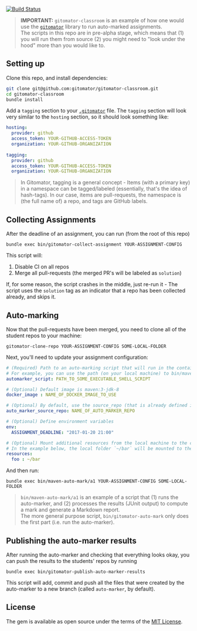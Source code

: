 

[![Build Status](https://travis-ci.org/gitomator/gitomator-classroom.svg?branch=master)](https://travis-ci.org/gitomator/gitomator-classroom)


 > **IMPORTANT:** `gitomator-classroom` is an example of how one would use the [`gitomator`](https://gitomator.github.io) library to run auto-marked assignments.      
 > The scripts in this repo are in pre-alpha stage, which means that (1) you will run them from source (2) you might need to "look under the hood" more than you would like to.



## Setting up


Clone this repo, and install dependencies:

```sh
git clone git@github.com:gitomator/gitomator-classroom.git
cd gitomator-classroom
bundle install
```

Add a `tagging` section to your [`.gitomator`](http://gitomator.github.io/docs/quick-start/#configure-credentials) file.
The `tagging` section will look very similar to the `hosting` section, so it should look something like:

```yaml
hosting:
  provider: github
  access_token: YOUR-GITHUB-ACCESS-TOKEN
  organization: YOUR-GITHUB-ORGANIZATION
  
tagging:
  provider: github
  access_token: YOUR-GITHUB-ACCESS-TOKEN
  organization: YOUR-GITHUB-ORGANIZATION
```

 > In Gitomator, tagging is a general concept - Items (with a primary key) in a namespace can be tagged/labeled (essentially, that's the idea of hash-tags).
 > In our case, items are pull-requests, the namespace is (the full name of) a repo, and tags are GitHub labels.


## Collecting Assignments

After the deadline of an assignment, you can run (from the root of this repo)

```
bundle exec bin/gitomator-collect-assignment YOUR-ASSIGNMENT-CONFIG
```

This script will:

 1. Disable CI on all repos
 2. Merge all pull-requests (the merged PR's will be labeled as `solution`)
 
If, for some reason, the script crashes in the middle, just re-run it - The script uses the `solution` tag as an indicator that a repo has been collected already, and skips it.

## Auto-marking

Now that the pull-requests have been merged, you need to clone all of the student repos to your machine:

```
gitomator-clone-repo YOUR-ASSIGNMENT-CONFIG SOME-LOCAL-FOLDER
```

Next, you'll need to update your assignment configuration:

```yaml
# (Required) Path to an auto-marking script that will run in the container
# For example, you can use the path (on your local machine) to bin/maven-auto-mark/run.sh
automarker_script: PATH_TO_SOME_EXECUTABLE_SHELL_SCRIPT

# (Optional) Default image is maven:3-jdk-8
docker_image : NAME_OF_DOCKER_IMAGE_TO_USE

# (Optional) By default, use the source_repo (that is already defined in this yaml file)
auto_marker_source_repo: NAME_OF_AUTO_MARKER_REPO

# (Optional) Define environment variables
env:
  ASSIGNMENT_DEADLINE: "2017-01-20 21:00"

# (Optional) Mount additional resources from the local machine to the container
# In the example below, the local folder `~/bar` will be mounted to the container as `/root/resources/foo`
resources:
  foo : ~/bar
```

And then run:

```
bundle exec bin/maven-auto-mark/a1 YOUR-ASSIGNMENT-CONFIG SOME-LOCAL-FOLDER
```

 > `bin/maven-auto-mark/a1` is an example of a script that (1) runs the auto-marker, and (2) processes the results (JUnit output) to compute a mark and generate a Markdown report.       
 > The more general purpose script, `bin/gitomator-auto-mark` only does the first part (i.e. run the auto-marker).
 
## Publishing the auto-marker results

After running the auto-marker and checking that everything looks okay, you can push the results to the students' repos by running

```
bundle exec bin/gitomator-publish-auto-marker-results
```

This script will add, commit and push all the files that were created by the auto-marker to a new branch (called `auto-marker`, by default).


## License

The gem is available as open source under the terms of the [MIT License](http://opensource.org/licenses/MIT).
